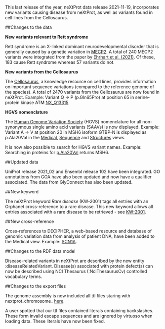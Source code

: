 This last release of the year, neXtProt data release 2021-11-19, incorporates new variants causing disease from neXtProt, as well as variants found in cell lines from the Cellosaurus.

##Changes to the data

**New variants relevant to Rett syndrome**

Rett syndrome is an X-linked dominant neurodevelopmental disorder that is generally caused by a genetic variation in [MECP2](../entry/NX_P51608/medical). A total of 240 MECP2 variants were integrated from the paper by [Ehrhart et al. (2021)](https://doi.org/10.1038/s41597-020-00794-7). Of these, 183 cause Rett syndrome whereas 57 variants do not.

**New variants from the Cellosaurus**

The [Cellosaurus](https://web.expasy.org/cellosaurus/), a knowledge resource on cell lines, provides information on important sequence variations (compared to the reference genome of the species). A total of 2470 variants from the Cellosaurus are now found in neXtProt. Example: Variant Q -> P (p.Gln65Pro) at position 65 in serine-protein kinase ATM [NX\_Q13315](../entry/NX_Q13315/sequence).

**HGVS nomenclature**

The [Human Genome Variation Society](https://varnomen.hgvs.org/) (HGVS) nomenclature for all non-synonymous single amino acid variants (SAAVs) is now displayed. Example: Variant A -> V at position 20 in MSH6 isoform GTBP-N is displayed as p.Ala20Val in the [Medical](../entry/NX_P52701/medical), [Sequence](../entry/NX_P52701/sequence) and [Structures](../entry/NX_P52701/structures) views.

It is now also possible to search for HGVS variant names. Example: Searching in proteins for [p.Ala20Val](../proteins/search?query=p.Ala20Val) returns MSH6.

##Updated data

UniProt release 2021_02 and Ensembl release 102 have been integrated. GO annotations from GOA have also been updated and now have a qualifier associated. The data from GlyConnect has also been updated.

##New keyword

The neXtProt keyword _Rare disease_ (KW-2001) tags all entries with an Orphanet cross-reference to a rare disease. This new keyword allows all entries associated with a rare disease to be retrieved - see [KW-2001](../term/KW-2001).

##New cross-reference

Cross-references to DECIPHER, a web-based resource and database of genomic variation data from analysis of patient DNA, have been added to the Medical view. Example: [SCN1A](../entry/NX_P35498/medical).

##Changes to the RDF data model

Disease-related variants in neXtProt are described by the new entity :diseaseRelatedVariant. Disease(s) associated with protein defect(s) can now be described using NCI Thesaurus (:NciThesaurusCv) controlled vocabulary terms.

##Changes to the export files

The genome assembly is now included all ttl files staring with nextprot\_chromosome\_ [here](https://download.nextprot.org/).

A user spotted that our ttl files contained literals containing backslashes. These form invalid escape sequences and are ignored by virtuoso when loading data. These literals have now been fixed.
